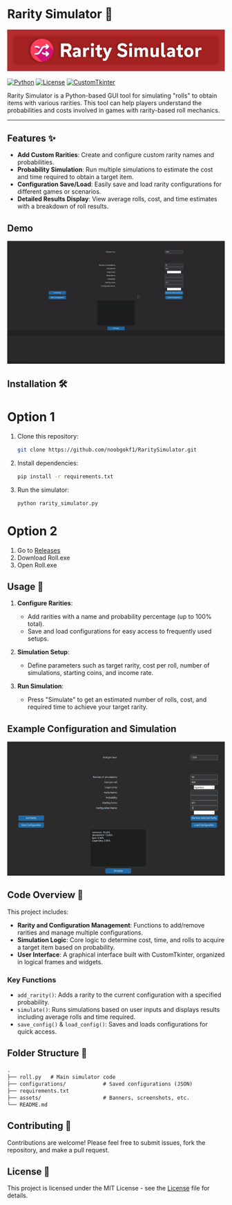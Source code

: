 # Rarity Simulator 🎲
![Rarity Simulator Banner](./assets/banner.png)

[![Python](https://img.shields.io/badge/Python-3.x-blue.svg)](https://www.python.org/)
[![License](https://img.shields.io/badge/license-MIT-green.svg)](LICENSE)
[![CustomTkinter](https://img.shields.io/badge/CustomTkinter-v5.0-brightgreen.svg)](https://github.com/TomSchimansky/CustomTkinter)

Rarity Simulator is a Python-based GUI tool for simulating "rolls" to obtain items with various rarities. This tool can help players understand the probabilities and costs involved in games with rarity-based roll mechanics.

---

## Features ✨

- **Add Custom Rarities**: Create and configure custom rarity names and probabilities.
- **Probability Simulation**: Run multiple simulations to estimate the cost and time required to obtain a target item.
- **Configuration Save/Load**: Easily save and load rarity configurations for different games or scenarios.
- **Detailed Results Display**: View average rolls, cost, and time estimates with a breakdown of roll results.

## Demo
![Rarity Simulator Demo](./assets/demo.gif) <!-- Put a GIF showing how to use the simulator -->

## Installation 🛠️

# Option 1

1. Clone this repository:
    ```bash
    git clone https://github.com/noobgokf1/RaritySimulator.git
    ```
2. Install dependencies:
    ```bash
    pip install -r requirements.txt
    ```
3. Run the simulator:
    ```bash
    python rarity_simulator.py
    ```
# Option 2
1. Go to [Releases](https://github.com/noobgokf1/RaritySimulator/releases)
2. Download Roll.exe
3. Open Roll.exe


## Usage 📖

1. **Configure Rarities**:
   - Add rarities with a name and probability percentage (up to 100% total).
   - Save and load configurations for easy access to frequently used setups.

2. **Simulation Setup**:
   - Define parameters such as target rarity, cost per roll, number of simulations, starting coins, and income rate.
   
3. **Run Simulation**:
   - Press "Simulate" to get an estimated number of rolls, cost, and required time to achieve your target rarity.

## Example Configuration and Simulation
![Example Configuration](./assets/example_config.png)

## Code Overview 🧩

This project includes:
- **Rarity and Configuration Management**: Functions to add/remove rarities and manage multiple configurations.
- **Simulation Logic**: Core logic to determine cost, time, and rolls to acquire a target item based on probability.
- **User Interface**: A graphical interface built with CustomTkinter, organized in logical frames and widgets.

### Key Functions
- `add_rarity()`: Adds a rarity to the current configuration with a specified probability.
- `simulate()`: Runs simulations based on user inputs and displays results including average rolls and time required.
- `save_config()` & `load_config()`: Saves and loads configurations for quick access.

## Folder Structure 📂
```plaintext
.
├── roll.py   # Main simulator code
├── configurations/            # Saved configurations (JSON)
├── requirements.txt
├── assets/                    # Banners, screenshots, etc.
└── README.md
```
## Contributing 🤝
Contributions are welcome! Please feel free to submit issues, fork the repository, and make a pull request.

## License 📝
This project is licensed under the MIT License - see the [License](LICENSE) file for details.
